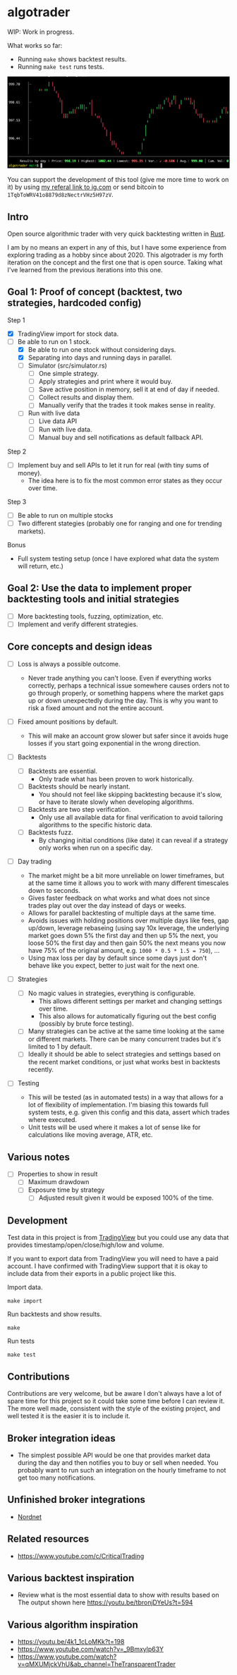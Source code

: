 # algotrader

WIP: Work in progress.

What works so far:

- Running `make` shows backtest results.
- Running `make test` runs tests.

![](example.png)

You can support the development of this tool (give me more time to work on it) by using [my referal link to ig.com](https://refer.ig.com/joakimk-16) or send bitcoin to `1TqbToWRV41o8879d8zNectrVHz5H97zV`.

## Intro

Open source algorithmic trader with very quick backtesting written in [Rust](https://www.rust-lang.org/).

I am by no means an expert in any of this, but I have some experience from exploring trading as a hobby since about 2020. This algotrader is my forth iteration on the concept and the first one that is open source. Taking what I've learned from the previous iterations into this one.

## Goal 1: Proof of concept (backtest, two strategies, hardcoded config)

Step 1

- [x] TradingView import for stock data.
- [ ] Be able to run on 1 stock.
  - [x] Be able to run one stock without considering days.
  - [x] Separating into days and running days in parallel.
  - [ ] Simulator (src/simulator.rs)
    - [ ] One simple strategy.
    - [ ] Apply strategies and print where it would buy.
    - [ ] Save active position in memory, sell it at end of day if needed.
    - [ ] Collect results and display them.
    - [ ] Manually verify that the trades it took makes sense in reality.
  - [ ] Run with live data
    - [ ] Live data API
    - [ ] Run with live data.
    - [ ] Manual buy and sell notifications as default fallback API.

Step 2

- [ ] Implement buy and sell APIs to let it run for real (with tiny sums of money).
  - The idea here is to fix the most common error states as they occur over time.

Step 3

- [ ] Be able to run on multiple stocks
- [ ] Two different stategies (probably one for ranging and one for trending markets).

Bonus

- Full system testing setup (once I have explored what data the system will return, etc.)

## Goal 2: Use the data to implement proper backtesting tools and initial strategies

- [ ] More backtesting tools, fuzzing, optimization, etc.
- [ ] Implement and verify different strategies.

## Core concepts and design ideas

- [ ] Loss is always a possible outcome.
  - Never trade anything you can't loose. Even if everything works correctly, perhaps a technical issue somewhere causes orders not to go through properly, or something happens where the market gaps up or down unexpectedly during the day. This is why you want to risk a fixed amount and not the entire account.
- [ ] Fixed amount positions by default.
  - This will make an account grow slower but safer since it avoids huge losses if you start going exponential in the wrong direction.

- [ ] Backtests
  - [ ] Backtests are essential.
    - Only trade what has been proven to work historically.
  - [ ] Backtests should be nearly instant.
    - You should not feel like skipping backtesting because it's slow, or have to iterate slowly when developing algorithms.
  - [ ] Backtests are two step verification.
    - Only use all available data for final verification to avoid tailoring algorithms to the specific historic data.
  - [ ] Backtests fuzz.
    - By changing initial conditions (like date) it can reveal if a strategy only works when run on a specific day.
- [ ] Day trading
   - The market might be a bit more unreliable on lower timeframes, but at the same time it allows you to work with many different timescales down to seconds.
   - Gives faster feedback on what works and what does not since trades play out over the day instead of days or weeks.
   - Allows for parallel backtesting of multiple days at the same time.
   - Avoids issues with holding positions over multiple days like fees, gap up/down, leverage rebaseing (using say 10x leverage, the underlying market goes down 5% the first day and then up 5% the next, you loose 50% the first day and then gain 50% the next means you now have 75% of the original amount, e.g. `1000 * 0.5 * 1.5 = 750`), ...
   - Using max loss per day by default since some days just don't behave like you expect, better to just wait for the next one.

- [ ] Strategies
  - [ ] No magic values in strategies, everything is configurable.
    - This allows different settings per market and changing settings over time.
    - This also allows for automatically figuring out the best config (possibly by brute force testing).
  - [ ] Many strategies can be active at the same time looking at the same or different markets. There can be many concurrent trades but it's limited to 1 by default.
  - [ ] Ideally it should be able to select strategies and settings based on the recent market conditions, or just what works best in backtests recently.

- [ ] Testing
  - This will be tested (as in automated tests) in a way that allows for a lot of flexibility of implementation. I'm biasing this towards full system tests, e.g. given this config and this data, assert which trades where executed.
  - Unit tests will be used where it makes a lot of sense like for calculations like moving average, ATR, etc.

## Various notes

- [ ] Properties to show in result
  - [ ] Maximum drawdown
  - [ ] Exposure time by strategy
    - [ ] Adjusted result given it would be exposed 100% of the time.

## Development

Test data in this project is from [TradingView](https://www.tradingview.com/) but you could use any data that provides timestamp/open/close/high/low and volume.

If you want to export data from TradingView you will need to have a paid account. I have confirmed with TradingView support that it is okay to include data from their exports in a public project like this.

Import data.

```
make import
```

Run backtests and show results.

```
make
```

Run tests

```
make test
```

## Contributions

Contributions are very welcome, but be aware I don't always have a lot of spare time for this project so it could take some time before I can review it. The more well made, consistent with the style of the existing project, and well tested it is the easier it is to include it.

## Broker integration ideas

- The simplest possible API would be one that provides market data during the day and then notifies you to buy or sell when needed. You probably want to run such an integration on the hourly timeframe to not get too many notifications.

## Unfinished broker integrations

- [Nordnet](https://github.com/joakimk/algotrader-nordnet)

## Related resources

- https://www.youtube.com/c/CriticalTrading

## Various backtest inspiration

- Review what is the most essential data to show with results based on The output shown here https://youtu.be/tbronjDYeUs?t=594

## Various algorithm inspiration

- https://youtu.be/4k1_1cLoMKk?t=198
- https://www.youtube.com/watch?v=_9Bmxylp63Y 
- https://www.youtube.com/watch?v=qMXUMjckVhU&ab_channel=TheTransparentTrader
